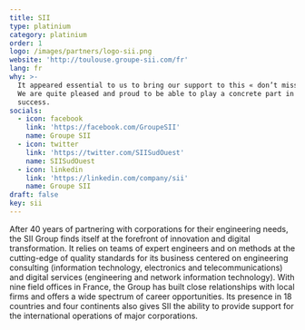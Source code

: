 ```yaml
---
title: SII
type: platinium
category: platinium
order: 1
logo: /images/partners/logo-sii.png
website: 'http://toulouse.groupe-sii.com/fr'
lang: fr
why: >-
  It appeared essential to us to bring our support to this « don’t miss » event.
  We are quite pleased and proud to be able to play a concrete part in its
  success.  
socials:
  - icon: facebook
    link: 'https://facebook.com/GroupeSII'
    name: Groupe SII
  - icon: twitter
    link: 'https://twitter.com/SIISudOuest'
    name: SIISudOuest
  - icon: linkedin
    link: 'https://linkedin.com/company/sii'
    name: Groupe SII
draft: false
key: sii
---
```

After 40 years of partnering with corporations for their engineering needs, the SII Group finds itself at the forefront of innovation and digital transformation. It relies on teams of expert engineers and on methods at the cutting-edge of quality standards for its business centered on engineering consulting (information technology, electronics and telecommunications) and digital services (engineering and network information technology).
With nine field offices in France, the Group has built close relationships with local firms and offers a wide spectrum of career opportunities. Its presence in 18 countries and four continents also gives SII the ability to provide support for the international operations of major corporations.

